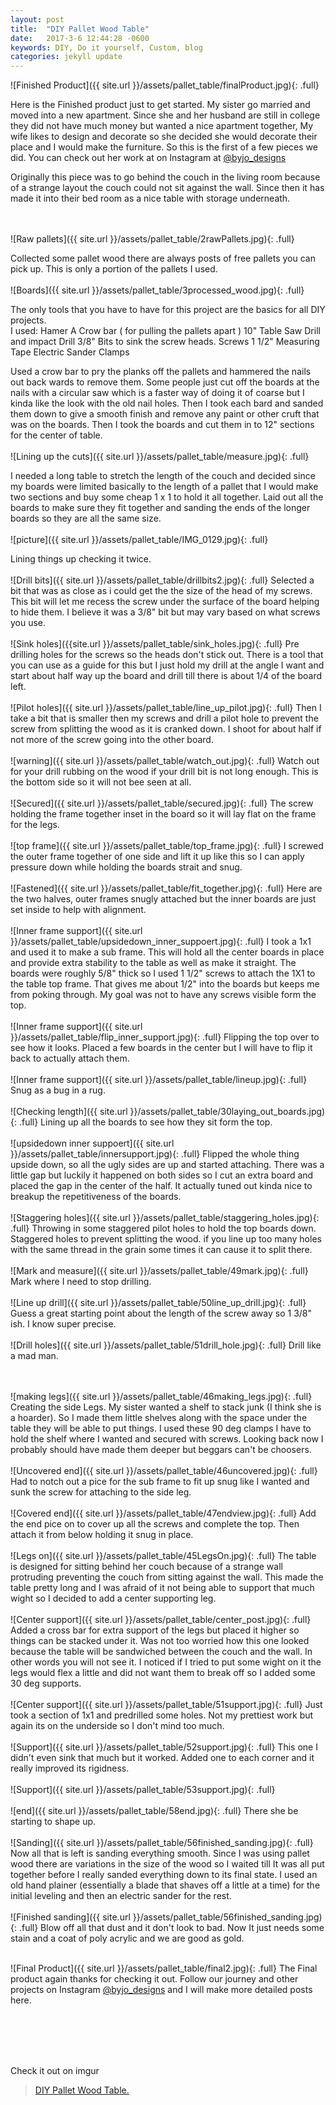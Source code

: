 ```yaml
---
layout: post
title:  "DIY Pallet Wood Table"
date:   2017-3-6 12:44:28 -0600
keywords: DIY, Do it yourself, Custom, blog
categories: jekyll update
---
```


![Finished Product]({{ site.url }}/assets/pallet_table/finalProduct.jpg){: .full}

Here is the Finished product just to get started. My sister go married and moved into a new apartment.  Since she and her husband are still in college they did not have much money but wanted a nice apartment together, My wife likes to design and decorate so she decided she would decorate their place and I would make the furniture.  So this is the first of a few pieces we did. You can check out her work at on Instagram at [@byjo_designs][byjo_designs]

Originally this piece was to go behind the couch in the living room because of a strange layout the couch could not sit against the wall. Since then it has made it into their bed room as a nice table with storage underneath.

<br><br>
![Raw pallets]({{ site.url }}/assets/pallet_table/2rawPallets.jpg){: .full}

Collected some pallet wood there are always posts of free pallets you can pick up.  This is only a portion of the pallets I used.
<br><br>
![Boards]({{ site.url }}/assets/pallet_table/3processed_wood.jpg){: .full}

The only tools that you have to have for this project are the basics for all DIY projects.  
I used:
    Hamer    A Crow bar ( for pulling the pallets apart )
    10" Table Saw
    Drill and impact Drill     3/8" Bits to sink the screw heads.
    Screws 1 1/2"
    Measuring Tape
    Electric Sander    Clamps

Used a crow bar to pry the planks off the pallets and hammered the nails out back wards to remove them. Some people just cut off the boards at the nails with a circular saw which is a faster way of doing it of coarse but I kinda like the look with the old nail holes. Then I took each bard and sanded them down to give a smooth finish and remove any paint or other cruft that was on the boards. Then I took the boards and cut them in to 12" sections for the center of table.
<br><br>
![Lining up the cuts]({{ site.url }}/assets/pallet_table/measure.jpg){: .full}


I needed a long table to stretch the length of the couch and decided since my boards were limited basically to the length of a pallet that I would make two sections and buy some cheap 1 x 1 to hold it all together. Laid  out all the boards to make sure they fit together and sanding the ends of the longer boards so they are all the same size.
<br><br>
![picture]({{ site.url }}/assets/pallet_table/IMG_0129.jpg){: .full}

Lining things up checking it twice.
<br><br>
![Drill bits]({{ site.url }}/assets/pallet_table/drillbits2.jpg){: .full}
Selected a bit that was as close as i could get the the size of the head of my screws. This bit will let me recess the screw under the surface of the board helping to hide them. I believe it was a 3/8" bit but may vary based on what screws you use.
<br><br>
![Sink holes]({{site.url }}/assets/pallet_table/sink_holes.jpg){: .full}
Pre drilling holes for the screws so the heads don't  stick out. There is a tool that you can use as a guide for this but I just hold my drill at the angle I want and start about half way up the board and drill till there is about 1/4 of the board left.
<br><br>
![Pilot holes]({{ site.url }}/assets/pallet_table/line_up_pilot.jpg){: .full}
Then I take a bit that is smaller then my screws and drill a pilot hole to prevent the screw from splitting the wood as it is cranked down. I shoot for about half if not more of the screw going into the other board.
<br><br>
![warning]({{ site.url }}/assets/pallet_table/watch_out.jpg){: .full}
Watch out for your drill rubbing on the wood if your drill bit is not long enough. This is the bottom side so it will not bee seen at all.
<br><br>
![Secured]({{ site.url }}/assets/pallet_table/secured.jpg){: .full}
The screw holding the frame together inset in the board so it will lay flat on the frame for the legs.
<br><br>
![top frame]({{ site.url }}/assets/pallet_table/top_frame.jpg){: .full}
I screwed the outer frame together of one side and lift it up like this so I can apply pressure down while holding the boards strait and snug.
<br><br>
![Fastened]({{ site.url }}/assets/pallet_table/fit_together.jpg){: .full}
Here are the two halves, outer frames snugly attached but the inner boards are just set inside to help with alignment.
<br><br>
![Inner frame support]({{ site.url }}/assets/pallet_table/upsidedown_inner_suppoert.jpg){: .full}
I took a 1x1 and used it to make a sub frame. This will hold all the center boards in place and provide extra stability to the table as well as make it straight. The boards were roughly 5/8" thick so I used 1 1/2" screws to attach the 1X1 to the table top frame. That gives me about 1/2" into the boards but keeps me from poking through. My goal was not to have any screws visible form the top.
<br><br>
![Inner frame support]({{ site.url }}/assets/pallet_table/flip_inner_support.jpg){: .full}
Flipping the top over to see how it looks. Placed a few boards in the center but I will have to flip it back to actually attach them.
<br><br>
![Inner frame support]({{ site.url }}/assets/pallet_table/lineup.jpg){: .full}
Snug as a bug in a rug.
<br><br>
![Checking length]({{ site.url }}/assets/pallet_table/30laying_out_boards.jpg){: .full}
Lining up all the boards to see how they sit form the top.
<br><br>
![upsidedown inner suppoert]({{ site.url }}/assets/pallet_table/innersupport.jpg){: .full}
Flipped the whole thing upside down, so all the ugly sides are up and started attaching. There was a little gap but luckily it happened on both sides so I cut an extra board and placed the gap in the center of the half. It actually tuned out kinda nice to breakup the repetitiveness of the boards.
<br><br>
![Staggering holes]({{ site.url }}/assets/pallet_table/staggering_holes.jpg){: .full}
Throwing in some staggered pilot holes to hold the top boards down. Staggered holes to prevent splitting the wood. if you line up too many holes with the same thread in the grain some times it can cause it to split there.
<br><br>
![Mark and measure]({{ site.url }}/assets/pallet_table/49mark.jpg){: .full}
Mark where I need to stop drilling.
<br><br>
![Line up drill]({{ site.url }}/assets/pallet_table/50line_up_drill.jpg){: .full}
Guess a great starting point about the length of the screw away so 1 3/8" ish. I know super precise.
<br><br>
![Drill holes]({{ site.url }}/assets/pallet_table/51drill_hole.jpg){: .full}
Drill like a mad man.

<br><br>
![making legs]({{ site.url }}/assets/pallet_table/46making_legs.jpg){: .full}
Creating the side Legs. My sister wanted a shelf to stack junk (I think she is a hoarder). So I made them little shelves along with the space under the table they will be able to put things. I used these 90 deg clamps I have to hold the shelf where I wanted and secured with screws. Looking back now I probably should have made them deeper but beggars can't be choosers.
<br><br>
![Uncovered end]({{ site.url }}/assets/pallet_table/46uncovered.jpg){: .full}
Had to notch out a pice for the sub frame to fit up snug like I wanted and sunk the screw for attaching to the side leg.
<br><br>
![Covered end]({{ site.url }}/assets/pallet_table/47endview.jpg){: .full}
Add the end pice on to cover up all the screws and complete the top. Then attach it from below holding it snug in place.
<br><br>
![Legs on]({{ site.url }}/assets/pallet_table/45LegsOn.jpg){: .full}
The table is designed for sitting behind her couch because of a strange wall protruding preventing the couch from sitting against the wall. This made the table pretty long and I was afraid of it not being able to support that much wight so I decided to add a center supporting leg.
<br><br>
![Center support]({{ site.url }}/assets/pallet_table/center_post.jpg){: .full}
Added a cross bar for extra support of the legs but placed it higher so things can be stacked under it. Was not too worried how this one looked because the table will be sandwiched between the couch and the wall. In other words you will not see it. I noticed if I tried to put some wight on it the legs would flex a little and did not want them to break off so I added some 30 deg supports.
<br><br>
![Center support]({{ site.url }}/assets/pallet_table/51support.jpg){: .full}
Just took a section of 1x1 and predrilled some holes. Not my prettiest work but again its on the underside so I don't mind too much.
<br><br>
![Support]({{ site.url }}/assets/pallet_table/52support.jpg){: .full}
This one I didn't even sink that much but it worked. Added one to each corner and it really improved its rigidness.
<br><br>
![Support]({{ site.url }}/assets/pallet_table/53support.jpg){: .full}
<br><br>
![end]({{ site.url }}/assets/pallet_table/58end.jpg){: .full}
There she be starting to shape up.
<br><br>
![Sanding]({{ site.url }}/assets/pallet_table/56finished_sanding.jpg){: .full}
Now all that is left is sanding everything smooth. Since I was using pallet wood there are variations in the size of the wood so I waited till It was all put together before I really sanded everything down to its final state. I used an old hand plainer (essentially a blade that shaves off a little at a time) for the initial leveling and then an electric sander for the rest.
<br><br>
![Finished sanding]({{ site.url }}/assets/pallet_table/56finished_sanding.jpg){: .full}
Blow off all that dust and it don't look to bad. Now It just needs some stain and a coat of poly acrylic and we are good as gold.
<br><br>

![Final Product]({{ site.url }}/assets/pallet_table/final2.jpg){: .full}
The Final product again thanks for checking it out. Follow our journey and other projects on Instagram  [@byjo_designs][byjo_designs] and I will make more detailed posts here.


<br><br><br><br>

Check it out on imgur
<blockquote class="imgur-embed-pub" lang="en" data-id="a/rRlKi"><a href="//imgur.com/rRlKi">DIY Pallet Wood Table.</a></blockquote><script async src="//s.imgur.com/min/embed.js" charset="utf-8"></script>

[byjo_designs]:(http://ow.ly/EiKw309E3BP)
